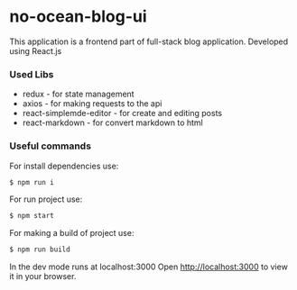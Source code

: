 # no-ocean-blog-ui
This application is a frontend part of full-stack blog application. 
Developed using React.js

### Used Libs
- redux - for state management
- axios - for making requests to the api
- react-simplemde-editor - for create and editing posts
- react-markdown - for convert markdown to html

### Useful commands

For install dependencies use:
```sh
$ npm run i
```

For run project use:
```sh
$ npm start
```

For making a build of project use:
```sh
$ npm run build
```

In the dev mode runs at localhost:3000
Open [http://localhost:3000](http://localhost:3000) to view it in your browser.

